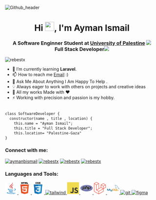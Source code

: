 ![Github_header](https://user-images.githubusercontent.com/88898454/162613510-d24014b6-b4ea-4f67-ba4a-19b4d956ceab.png)

<h1 align="center">Hi <img src="https://cdn.shopify.com/s/files/1/1061/1924/products/Waving_Hand_Sign_Emoji_Icon_ios10_grande.png?v=1571606113" width="30px" height="30px">, I'm Ayman Ismail</h1>
<h3 align="center">A Software Enginner Student at <a href="https://en.up.edu.ps/">University of Palestine</a> <img src="https://media.giphy.com/media/fYSnHlufseco8Fh93Z/giphy.gif" width="30"><br>Full Stack Developer<img src="https://media.giphy.com/media/WUlplcMpOCEmTGBtBW/giphy.gif" width="30"> </h3>

<p align="left"> <img src="https://komarev.com/ghpvc/?username=rebestx&label=Profile%20views&color=0e75b6&style=flat" alt="rebestx" /> </p>

- 🌱 I’m currently learning **Laravel**.
- 📫 How to reach me [Email](mailto:rebestxteam@gmail.com) :)
- 💬 Ask Me About Anything I Am Happy To Help .
- 💡 Always eager to work with others on projects and creative ideas
- 🔰 All my works Made with ❤️ 
- ⚡ Working with precision and passion is my hobby.

<pre><code>
class SoftwareDeveloper {
  constructor(name , title , location) {
    this.name = "Ayman Ismail";
    this.title = "Full Stack Developer";
    this.location= "Palestine-Gaza"
}</code></pre>
<h3 align="left">Connect with me:</h3>
<p align="left">
<a href="https://linkedin.com/in/aymanbismail" target="blank"><img align="center" src="https://raw.githubusercontent.com/rahuldkjain/github-profile-readme-generator/master/src/images/icons/Social/linked-in-alt.svg" alt="aymanbismail" height="30" width="40" /></a>
<a href="https://instagram.com/rebestx" target="blank"><img align="center" src="https://raw.githubusercontent.com/rahuldkjain/github-profile-readme-generator/master/src/images/icons/Social/instagram.svg" alt="rebestx" height="30" width="40" /></a>
<a href="https://twitter.com/rebestx" target="blank"><img align="center" src="https://raw.githubusercontent.com/rahuldkjain/github-profile-readme-generator/master/src/images/icons/Social/twitter.svg" alt="rebestx" height="30" width="40" /></a>
<a href="https://www.youtube.com/c/rebestx" target="blank"><img align="center" src="https://raw.githubusercontent.com/rahuldkjain/github-profile-readme-generator/master/src/images/icons/Social/youtube.svg" alt="rebestx" height="30" width="40"  /></a>
</p>
<h3 align="left">Languages and Tools:</h3>
<div>
  <a href="https://www.java.com" target="_blank" rel="noreferrer"> <img src="https://raw.githubusercontent.com/devicons/devicon/master/icons/java/java-original.svg" alt="java" width="40" height="40"/> </a> 
  <a href="https://www.w3.org/html/" target="_blank" rel="noreferrer"> <img src="https://raw.githubusercontent.com/devicons/devicon/master/icons/html5/html5-original-wordmark.svg" alt="html5" width="40" height="40"/> </a>
  <a href="https://www.w3schools.com/css/" target="_blank" rel="noreferrer"> <img src="https://raw.githubusercontent.com/devicons/devicon/master/icons/css3/css3-original-wordmark.svg" alt="css3" width="40" height="40"/> </a> 
  <a href="https://tailwindcss.com/" target="_blank" rel="noreferrer"> <img src="https://www.vectorlogo.zone/logos/tailwindcss/tailwindcss-icon.svg" alt="tailwind" width="40" height="40"/> </a>
  <a href="https://developer.mozilla.org/en-US/docs/Web/JavaScript" target="_blank" rel="noreferrer"> <img src="https://raw.githubusercontent.com/devicons/devicon/master/icons/javascript/javascript-original.svg" alt="javascript" width="40" height="40"/> </a> 
  <a href="https://www.php.net" target="_blank" rel="noreferrer"> <img src="https://raw.githubusercontent.com/devicons/devicon/master/icons/php/php-original.svg" alt="php" width="40" height="40"/> </a>
  <a href="https://laravel.com/" target="_blank" rel="noreferrer"> <img src="https://raw.githubusercontent.com/devicons/devicon/master/icons/laravel/laravel-original.svg" alt="laravel" width="40" height="40"/> </a>
  <a href="https://www.mysql.com/" target="_blank" rel="noreferrer"> <img src="https://raw.githubusercontent.com/devicons/devicon/master/icons/mysql/mysql-original-wordmark.svg" alt="mysql" width="40" height="40"/> </a> 
  <a href="https://git-scm.com/" target="_blank" rel="noreferrer"> <img src="https://www.vectorlogo.zone/logos/git-scm/git-scm-icon.svg" alt="git" width="40" height="40"/> </a> 
  <a href="https://www.figma.com/" target="_blank" rel="noreferrer"> <img src="https://www.vectorlogo.zone/logos/figma/figma-icon.svg" alt="figma" width="40" height="40"/> </a>
</div>
